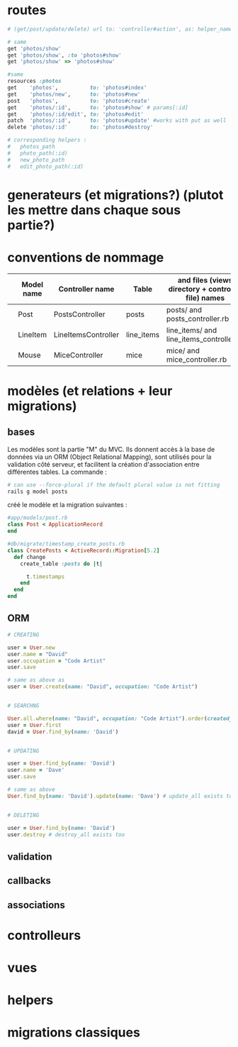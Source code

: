 # routes

```ruby
# (get/post/update/delete) url to: 'controller#action', as: helper_name

# same
get 'photos/show'
get 'photos/show', :to 'photos#show'
get 'photos/show' => 'photos#show'

#same
resources :photos
get    'photos',          to: 'photos#index'
get    'photos/new',      to: 'photos#new'
post   'photos',          to: 'photos#create'
get    'photos/:id',      to: 'photos#show' # params[:id]
get    'photos/:id/edit', to: 'photos#edit'
patch  'photos/:id',      to: 'photos#update' #works with put as well
delete 'photos/:id'       to: 'photos#destroy'

# corresponding helpers :
#   photos_path
#   photo_path(:id)
#   new_photo_path
#   edit_photo_path(:id)
```

# generateurs (et migrations?) (plutot les mettre dans chaque sous partie?)

# conventions de nommage

|   | Model name | Controller name     | Table | and files (views directory + controller file) names |
|---|------------|---------------------|-----------------------------------------------------------|---|
|   | Post       | PostsController     | posts | posts/ and posts_controller.rb  |
|   | LineItem   | LineItemsController | line_items | line_items/ and line_items_controller.rb  |
|   | Mouse      | MiceController      | mice | mice/ and mice_controller.rb  |

# modèles (et relations + leur migrations)
## bases

Les modèles sont la partie "M" du MVC. Ils donnent accès à la base de données via un ORM (Object Relational Mapping), sont utilisés pour la validation côté serveur, et facilitent la création d'association entre différentes tables. La commande : 

```bash
# can use --force-plural if the default plural value is not fitting
rails g model posts
```

créé le modèle et la migration suivantes : 

```ruby
#app/models/post.rb
class Post < ApplicationRecord
end

#db/migrate/timestamp_create_posts.rb
class CreatePosts < ActiveRecord::Migration[5.2]
  def change
    create_table :posts do |t|

      t.timestamps
    end
  end
end
```

## ORM

```ruby
# CREATING

user = User.new
user.name = "David"
user.occupation = "Code Artist"
user.save

# same as above as
user = User.create(name: "David", occupation: "Code Artist")


# SEARCHNG

User.all.where(name: "David", occupation: "Code Artist").order(created_at: :desc)
user = User.first
david = User.find_by(name: 'David')


# UPDATING

user = User.find_by(name: 'David')
user.name = 'Dave'
user.save

# same as above
User.find_by(name: 'David').update(name: 'Dave') # update_all exists too


# DELETING

user = User.find_by(name: 'David')
user.destroy # destroy_all exists too
```

## validation



## callbacks

## associations

# controlleurs

# vues

# helpers

# migrations classiques
